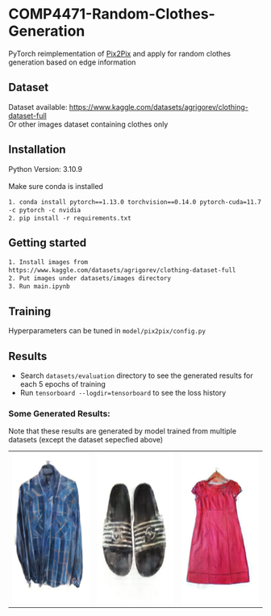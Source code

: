 # COMP4471-Random-Clothes-Generation

PyTorch reimplementation of [Pix2Pix](https://arxiv.org/abs/1611.07004) and apply for random clothes generation based on edge information

## Dataset

Dataset available: https://www.kaggle.com/datasets/agrigorev/clothing-dataset-full <br>
Or other images dataset containing clothes only

## Installation

Python Version: 3.10.9 <br><br>
Make sure conda is installed

```
1. conda install pytorch==1.13.0 torchvision==0.14.0 pytorch-cuda=11.7 -c pytorch -c nvidia
2. pip install -r requirements.txt
```

## Getting started

```
1. Install images from https://www.kaggle.com/datasets/agrigorev/clothing-dataset-full
2. Put images under datasets/images directory
3. Run main.ipynb
```

## Training

Hyperparameters can be tuned in `model/pix2pix/config.py`

## Results

- Search `datasets/evaluation` directory to see the generated results for each 5 epochs of training
- Run `tensorboard --logdir=tensorboard` to see the loss history

### Some Generated Results:

Note that these results are generated by model trained from multiple datasets (except the dataset sepecfied above)

<table>
    <tr>
        <td> <img src="imgs/a.png" width="300px" height="300px"> </td>
        <td> <img src="imgs/b.png" width="300px" height="300px"> </td>
        <td> <img src="imgs/c.png" width="300px" height="300px"> </td>
    </tr>
</table>
